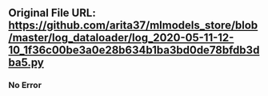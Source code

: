 ## Original File URL: https://github.com/arita37/mlmodels_store/blob/master/log_dataloader/log_2020-05-11-12-10_1f36c00be3a0e28b634b1ba3bd0de78bfdb3dba5.py<br />

### No Error